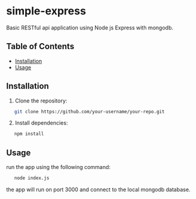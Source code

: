 # simple-express

Basic RESTful api application using Node js Express with mongodb.

## Table of Contents

- [Installation](#installation)
- [Usage](#usage)

## Installation

1. Clone the repository:
```bash
   git clone https://github.com/your-username/your-repo.git
   ```
2. Install dependencies:
```bash
   npm install
   ```

## Usage

run the app using the following command:
```bash
   node index.js
   ```
the app will run on port 3000 and connect to the local mongodb database.
